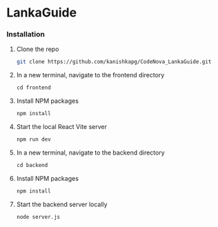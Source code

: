 # LankaGuide

### Installation

1. Clone the repo
   ```sh
   git clone https://github.com/kanishkapg/CodeNova_LankaGuide.git
   ```
2. In a new terminal, navigate to the frontend directory
   ```js
   cd frontend
   ```
3. Install NPM packages
   ```sh
   npm install
   ```
4. Start the local React Vite server
   ```sh
   npm run dev
   ```
5. In a new terminal, navigate to the backend directory
   ```js
   cd backend
   ```
6. Install NPM packages
   ```sh
   npm install
   ```
7. Start the backend server locally
   ```sh
   node server.js
   ```
